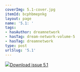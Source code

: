 ```yaml
---
coverImg: 5.1-cover.jpg
itemId: bcphbmepnkg
layout: page
name: '5.1: '
tags:
- hasAuthor: dreamnetwork
- hasTag: dream-network-volume-5
- hasTag: dreamnetwork
type: post
urlSlug: '5.1'
---
```

<img class="card-img" src="../images/5.1-rect.jpg"/><a href="../files/pdfs/Volume_5/5.1-Dream-Network-Bulletin_Volume-5-Number-1.pdf" download="">Download issue 5.1</a>